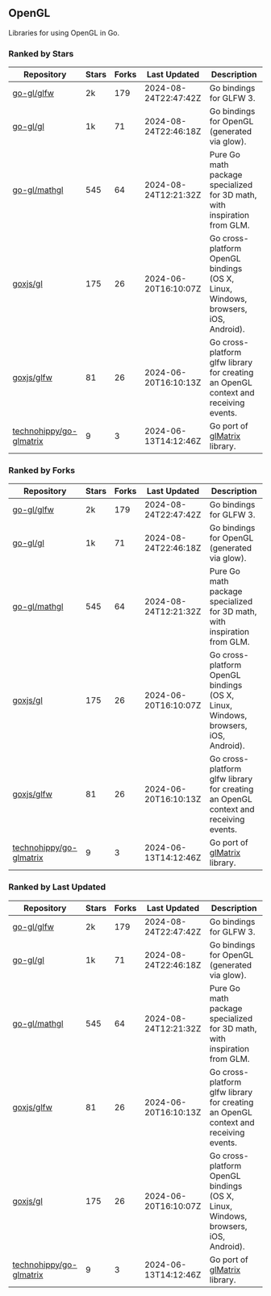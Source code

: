## OpenGL

Libraries for using OpenGL in Go.

### Ranked by Stars

| Repository | Stars | Forks | Last Updated | Description | 
|------------|-------|-------|--------------|-------------|
| [go-gl/glfw](https://github.com/go-gl/glfw) | 2k | 179 | 2024-08-24T22:47:42Z |  Go bindings for GLFW 3. |
| [go-gl/gl](https://github.com/go-gl/gl) | 1k | 71 | 2024-08-24T22:46:18Z |  Go bindings for OpenGL (generated via glow). |
| [go-gl/mathgl](https://github.com/go-gl/mathgl) | 545 | 64 | 2024-08-24T12:21:32Z |  Pure Go math package specialized for 3D math, with inspiration from GLM. |
| [goxjs/gl](https://github.com/goxjs/gl) | 175 | 26 | 2024-06-20T16:10:07Z |  Go cross-platform OpenGL bindings (OS X, Linux, Windows, browsers, iOS, Android). |
| [goxjs/glfw](https://github.com/goxjs/glfw) | 81 | 26 | 2024-06-20T16:10:13Z |  Go cross-platform glfw library for creating an OpenGL context and receiving events. |
| [technohippy/go-glmatrix](https://github.com/technohippy/go-glmatrix) | 9 | 3 | 2024-06-13T14:12:46Z |  Go port of [glMatrix](https://glmatrix.net/) library. |

### Ranked by Forks

| Repository | Stars | Forks | Last Updated | Description | 
|------------|-------|-------|--------------|-------------|
| [go-gl/glfw](https://github.com/go-gl/glfw) | 2k | 179 | 2024-08-24T22:47:42Z |  Go bindings for GLFW 3. |
| [go-gl/gl](https://github.com/go-gl/gl) | 1k | 71 | 2024-08-24T22:46:18Z |  Go bindings for OpenGL (generated via glow). |
| [go-gl/mathgl](https://github.com/go-gl/mathgl) | 545 | 64 | 2024-08-24T12:21:32Z |  Pure Go math package specialized for 3D math, with inspiration from GLM. |
| [goxjs/gl](https://github.com/goxjs/gl) | 175 | 26 | 2024-06-20T16:10:07Z |  Go cross-platform OpenGL bindings (OS X, Linux, Windows, browsers, iOS, Android). |
| [goxjs/glfw](https://github.com/goxjs/glfw) | 81 | 26 | 2024-06-20T16:10:13Z |  Go cross-platform glfw library for creating an OpenGL context and receiving events. |
| [technohippy/go-glmatrix](https://github.com/technohippy/go-glmatrix) | 9 | 3 | 2024-06-13T14:12:46Z |  Go port of [glMatrix](https://glmatrix.net/) library. |

### Ranked by Last Updated

| Repository | Stars | Forks | Last Updated | Description | 
|------------|-------|-------|--------------|-------------|
| [go-gl/glfw](https://github.com/go-gl/glfw) | 2k | 179 | 2024-08-24T22:47:42Z |  Go bindings for GLFW 3. |
| [go-gl/gl](https://github.com/go-gl/gl) | 1k | 71 | 2024-08-24T22:46:18Z |  Go bindings for OpenGL (generated via glow). |
| [go-gl/mathgl](https://github.com/go-gl/mathgl) | 545 | 64 | 2024-08-24T12:21:32Z |  Pure Go math package specialized for 3D math, with inspiration from GLM. |
| [goxjs/glfw](https://github.com/goxjs/glfw) | 81 | 26 | 2024-06-20T16:10:13Z |  Go cross-platform glfw library for creating an OpenGL context and receiving events. |
| [goxjs/gl](https://github.com/goxjs/gl) | 175 | 26 | 2024-06-20T16:10:07Z |  Go cross-platform OpenGL bindings (OS X, Linux, Windows, browsers, iOS, Android). |
| [technohippy/go-glmatrix](https://github.com/technohippy/go-glmatrix) | 9 | 3 | 2024-06-13T14:12:46Z |  Go port of [glMatrix](https://glmatrix.net/) library. |

